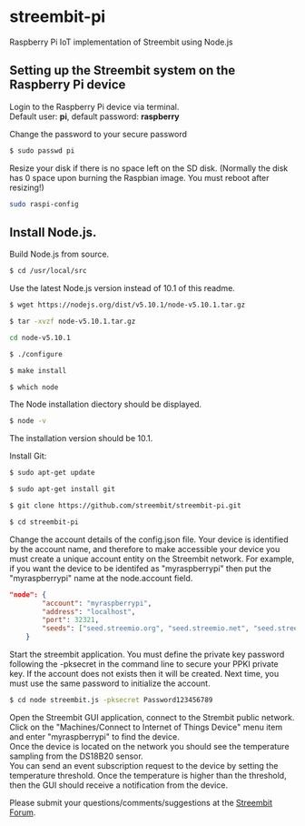 # streembit-pi
Raspberry Pi IoT implementation of Streembit using Node.js 

Setting up the Streembit system on the Raspberry Pi device
----------------------------------------------------------

Login to the Raspberry Pi device via terminal.   
Default user: **pi**, default password: **raspberry**

Change the password to your secure password

```bash
$ sudo passwd pi
```

Resize your disk if there is no space left on the SD disk. (Normally the disk has 0 space upon burning the Raspbian image. You must reboot after resizing!)

```bash
sudo raspi-config
```


Install Node.js.
---------------

Build Node.js from source.

```bash
$ cd /usr/local/src   
```

Use the latest Node.js version instead of 10.1 of this readme.

```bash
$ wget https://nodejs.org/dist/v5.10.1/node-v5.10.1.tar.gz
```

```bash
$ tar -xvzf node-v5.10.1.tar.gz
```

```bash
cd node-v5.10.1
```

```bash
$ ./configure
```

```bash
$ make install
```

```bash
$ which node
```

The Node installation diectory should be displayed.

```bash
$ node -v
```

The installation version should be 10.1.

Install Git:

```bash
$ sudo apt-get update
```

```bash
$ sudo apt-get install git
```

```bash
$ git clone https://github.com/streembit/streembit-pi.git
```

```bash
$ cd streembit-pi
```

Change the account details of the config.json file. Your device is identified by the account name, and therefore to make accessible your device 
you must create a unique account entity on the Streembit network. For example, if you want the device to be identifed as "myraspberrypi" then
put the "myraspberrypi" name at the node.account field.

```json
"node": {
        "account": "myraspberrypi",
        "address": "localhost",
        "port": 32321,
        "seeds": ["seed.streemio.org", "seed.streemio.net", "seed.streemio.biz", "seed.streemio.co"]
    }
```

Start the streembit application. You must define the private key password following the -pksecret in the command line to secure your PPKI private key. 
If the account does not exists then it will be created. Next time, you must use the same password to initialize the account.

```bash
$ cd node streembit.js -pksecret Password123456789
```

Open the Streembit GUI application, connect to the Strembit public network. Click on the "Machines/Connect to Internet of Things Device" menu item and enter "myraspberrypi" to find the device.    
Once the device is located on the network you should see the temperature sampling from the DS18B20 sensor.   
You can send an event subscription request to the device by setting the temperature threshold. Once the temperature is higher than the threshold, then the GUI should receive a notification from the device.

Please submit your questions/comments/suggestions at the [Streembit Forum](https://gitter.im/streembit).







